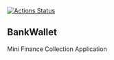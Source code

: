 
<p align="center">

[![Actions Status](https://github.com/Equinox07/bankwallet/workflows/CI/badge.svg)](https://github.com/Equinox07/bankwallet/actions)

</p>

## BankWallet
Mini Finance Collection Application
